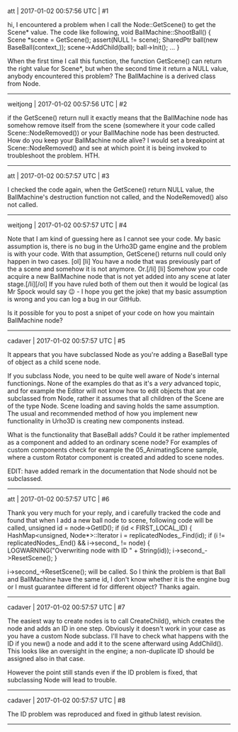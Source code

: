 att | 2017-01-02 00:57:56 UTC | #1

hi,
I encountered a problem when I call the Node::GetScene() to get the Scene* value.
The code like following,
void BallMachine::ShootBall()
{
    Scene *scene = GetScene();
    assert(NULL != scene);
    SharedPtr<BaseBall> ball(new BaseBall(context_));
    scene->AddChild(ball);
    ball->Init();
    ...
}

When the first time I call this function, the function GetScene() can return the right value for Scene*, but when the second time it return a NULL value, anybody encountered this problem?
The BallMachine is a derived class from Node.

-------------------------

weitjong | 2017-01-02 00:57:56 UTC | #2

if the GetScene() return null it exactly means that the BallMachine node has somehow remove itself from the scene (somewhere it your code called Scene::NodeRemoved()) or your BallMachine node has been destructed. How do you keep your BallMachine node alive? I would set a breakpoint at Scene::NodeRemoved() and see at which point it is being invoked to troubleshoot the problem. HTH.

-------------------------

att | 2017-01-02 00:57:57 UTC | #3

I checked the code again, when the GetScene() return NULL value, the BallMachine's destruction function not called, and the NodeRemoved() also not called.

-------------------------

weitjong | 2017-01-02 00:57:57 UTC | #4

Note that I am kind of guessing here as I cannot see your code. My basic assumption is, there is no bug in the Urho3D game engine and the problem is with your code. With that assumption, GetScene() returns null could only happen in two cases.
[ol]
[li] You have a node that was previously part of the a scene and somehow it is not anymore. Or.[/li]
[li] Somehow your code acquire a new BallMachine node that is not yet added into any scene at later stage.[/li][/ol]
If you have ruled both of them out then it would be logical (as Mr Spock would say  :wink: - I hope you get the joke) that my basic assumption is wrong and you can log a bug in our GitHub.

Is it possible for you to post a snipet of your code on how you maintain BallMachine node?

-------------------------

cadaver | 2017-01-02 00:57:57 UTC | #5

It appears that you have subclassed Node as you're adding a BaseBall type of object as a child scene node.

If you subclass Node, you need to be quite well aware of Node's internal functionings. None of the examples do that as it's a *very* advanced topic, and for example the Editor will not know how to edit objects that are subclassed from Node, rather it assumes that all children of the Scene are of the type Node. Scene loading and saving holds the same assumption. The usual and recommended method of how you implement new functionality in Urho3D is creating new components instead.

What is the functionality that BaseBall adds? Could it be rather implemented as a component and added to an ordinary scene node? For examples of custom components check for example the 05_AnimatingScene sample, where a custom Rotator component is created and added to scene nodes.

EDIT: have added remark in the documentation that Node should not be subclassed.

-------------------------

att | 2017-01-02 00:57:57 UTC | #6

Thank you very much for your reply, and i carefully tracked the code and found that when I add a new ball node to scene, following code will be called,
    unsigned id = node->GetID();
    if (id < FIRST_LOCAL_ID)
    {
        HashMap<unsigned, Node*>::Iterator i = replicatedNodes_.Find(id);
        if (i != replicatedNodes_.End() && i->second_ != node)
        {
            LOGWARNING("Overwriting node with ID " + String(id));
            i->second_->ResetScene();
        }

 i->second_->ResetScene(); will be called.
So I think the problem is that Ball and BallMachine have the same id, I don't know whether it is the engine bug or I must guarantee different id for different object?
Thanks again.

-------------------------

cadaver | 2017-01-02 00:57:57 UTC | #7

The easiest way to create nodes is to call CreateChild(), which creates the node and adds an ID in one step. Obviously it doesn't work in your case as you have a custom Node subclass. I'll have to check what happens with the ID if you new() a node and add it to the scene afterward using AddChild(). This looks like an oversight in the engine; a non-duplicate ID should be assigned also in that case.

However the point still stands even if the ID problem is fixed, that subclassing Node will lead to trouble.

-------------------------

cadaver | 2017-01-02 00:57:57 UTC | #8

The ID problem was reproduced and fixed in github latest revision.

-------------------------

